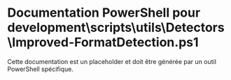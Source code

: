 # Documentation PowerShell pour development\scripts\utils\Detectors\Improved-FormatDetection.ps1

Cette documentation est un placeholder et doit être générée par un outil PowerShell spécifique.
